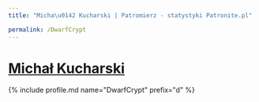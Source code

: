 ```yaml
---
title: "Micha\u0142 Kucharski | Patromierz - statystyki Patronite.pl"

permalink: /DwarfCrypt
---
```


# [Michał Kucharski](https://patronite.pl/DwarfCrypt)

{% include profile.md name="DwarfCrypt" prefix="d" %}
